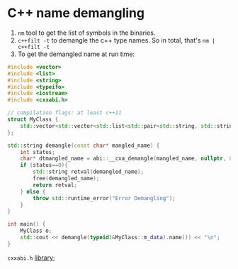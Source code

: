 # C++ name demangling

1. `nm` tool to get the list of symbols in the binaries.
2. `c++filt -t` to demangle the c++ type names. So in total, that's `nm | c++filt -t`
3. To get the demangled name at run time:
```cpp
#include <vector>
#include <list>
#include <string>
#include <typeifo>
#include <iostream>
#include <cxxabi.h>

// compilation flags: at least c++11
struct MyClass {
    std::vector<std::vector<std::list<std::pair<std::string, std::string>>>> m_data;
};

std::string demangle(const char* mangled_name) {
    int status;
    char* dtmangled_name = abi::__cxa_demangle(mangled_name, nullptr, 0, &status);
    if (status==0){
        std::string retval(demangled_name);
        free(demangled_name);
        return retval;
    } else {
        throw std::runtime_error("Error Demangling");
    }
}

int main() {
    MyClass o;
    std::cout << demangle(typeid(&MyClass::m_data).name()) << "\n";
}

```
`cxxabi.h` [library](https://gcc.gnu.org/onlinedocs/libstdc++/manual/ext_demangling.html);

